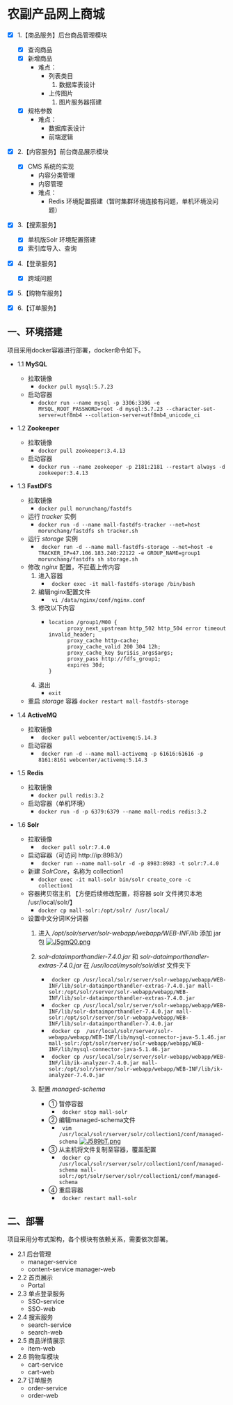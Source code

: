 # 农副产品网上商城
- [x] 1.【商品服务】后台商品管理模块
  - [x] 查询商品
  - [x] 新增商品
    * 难点：  
      * 列表类目  
        1. 数据库表设计  
      * 上传图片
        1. 图片服务器搭建
  - [x] 规格参数
      * 难点：
        * 数据库表设计
        * 前端逻辑
- [x] 2.【内容服务】前台商品展示模块
  - [x] CMS 系统的实现
    - 内容分类管理
    - 内容管理
    - 难点：
      - Redis 环境配置搭建（暂时集群环境连接有问题，单机环境没问题）
- [x] 3.【搜索服务】
  - [x] 单机版Solr 环境配置搭建
  - [x] 索引库导入、查询
- [x] 4.【登录服务】
  - [x] 跨域问题
- [x] 5.【购物车服务】
- [x] 6.【订单服务】


## 一、环境搭建
项目采用docker容器进行部署，docker命令如下。

- 1.1 **MySQL**

  - 拉取镜像 
    - ``` docker pull mysql:5.7.23 ```
  - 启动容器 
    - ``` docker run --name mysql -p 3306:3306 -e MYSQL_ROOT_PASSWORD=root -d mysql:5.7.23 --character-set-server=utf8mb4 --collation-server=utf8mb4_unicode_ci ```
                                                                     
- 1.2 **Zookeeper**
 
  - 拉取镜像 
    - ``` docker pull zookeeper:3.4.13 ```
  - 启动容器 
	- ``` docker run --name zookeeper -p 2181:2181 --restart always -d zookeeper:3.4.13 ```
                                                                     
- 1.3 **FastDFS**

	- 拉取镜像 
        - ``` docker pull morunchang/fastdfs ```
	- 运行 *tracker* 实例 
	    - ``` docker run -d --name mall-fastdfs-tracker --net=host morunchang/fastdfs sh tracker.sh ```
	- 运行 *storage* 实例 
	    - ``` docker run -d --name mall-fastdfs-storage --net=host -e TRACKER_IP=47.106.183.240:22122 -e GROUP_NAME=group1 morunchang/fastdfs sh storage.sh```
	- 修改 *nginx* 配置，不拦截上传内容
		1. 进入容器 
		    - ``` docker exec -it mall-fastdfs-storage /bin/bash```
		2. 编辑nginx配置文件 
		    - ``` vi /data/nginx/conf/nginx.conf```
		3. 修改以下内容 
            - ```
              location /group1/M00 { 
                    proxy_next_upstream http_502 http_504 error timeout invalid_header;
                    proxy_cache http-cache;
                    proxy_cache_valid 200 304 12h;
                    proxy_cache_key $uri$is_args$args;
                    proxy_pass http://fdfs_group1;
                    expires 30d; 
              } 
		4. 退出 
		    - ```exit```
    - 重启 *storage* 容器 
    ``` docker restart mall-fastdfs-storage ```  
                                        
- 1.4 **ActiveMQ**

	- 拉取镜像 
	    - ``` docker pull webcenter/activemq:5.14.3```
	- 启动容器 
	    - ``` docker run -d --name mall-activemq -p 61616:61616 -p 8161:8161 webcenter/activemq:5.14.3```
                                                                    
- 1.5 **Redis**
	- 拉取镜像
        - ```docker pull redis:3.2```
	- 启动容器（单机环境）
	    - ```docker run -d -p 6379:6379 --name mall-redis redis:3.2```
                                                                     
- 1.6 **Solr**

    - 拉取镜像 
        - ``` docker pull solr:7.4.0```
	- 启动容器（可访问 http://ip:8983/）
	    - ``` docker run --name mall-solr -d -p 8983:8983 -t solr:7.4.0```
	- 新建 *SolrCore*，名称为 collection1 
	    - ```docker exec -it mall-solr bin/solr create_core -c collection1```
	- 容器拷贝宿主机 【方便后续修改配置，将容器 solr 文件拷贝本地 /usr/local/solr/】
		- ```docker cp mall-solr:/opt/solr/ /usr/local/ ```                   
	- 设置中文分词IK分词器
		1. 进入 */opt/solr/server/solr-webapp/webapp/WEB-INF/lib* 添加 jar 包
[![J5gmQ0.png](https://s1.ax1x.com/2020/04/28/J5gmQ0.png)](https://imgchr.com/i/J5gmQ0)
		2. *solr-dataimporthandler-7.4.0.jar* 和 *solr-dataimporthandler-extras-7.4.0.jar* 在 */usr/local/mysolr/solr/dist* 文件夹下
            - ``` docker cp /usr/local/solr/server/solr-webapp/webapp/WEB-INF/lib/solr-dataimporthandler-extras-7.4.0.jar mall-solr:/opt/solr/server/solr-webapp/webapp/WEB-INF/lib/solr-dataimporthandler-extras-7.4.0.jar```
            - ``` docker cp /usr/local/solr/server/solr-webapp/webapp/WEB-INF/lib/solr-dataimporthandler-7.4.0.jar mall-solr:/opt/solr/server/solr-webapp/webapp/WEB-INF/lib/solr-dataimporthandler-7.4.0.jar```
            - ``` docker cp  /usr/local/solr/server/solr-webapp/webapp/WEB-INF/lib/mysql-connector-java-5.1.46.jar  mall-solr:/opt/solr/server/solr-webapp/webapp/WEB-INF/lib/mysql-connector-java-5.1.46.jar```
            - ``` docker cp /usr/local/solr/server/solr-webapp/webapp/WEB-INF/lib/ik-analyzer-7.4.0.jar mall-solr:/opt/solr/server/solr-webapp/webapp/WEB-INF/lib/ik-analyzer-7.4.0.jar```
		
		3. 配置 *managed-schema*
			- ① 暂停容器
                - ``` docker stop mall-solr```
			- ② 编辑managed-schema文件
                - ``` vim /usr/local/solr/server/solr/collection1/conf/managed-schema```
[![J589bT.png](https://s1.ax1x.com/2020/04/28/J589bT.png)](https://imgchr.com/i/J589bT)
			- ③ 从主机将文件复制至容器，覆盖配置
                - ``` docker cp /usr/local/solr/server/solr/collection1/conf/managed-schema mall-solr:/opt/solr/server/solr/collection1/conf/managed-schema```
			- ④ 重启容器
                - ``` docker restart mall-solr```

 
## 二、部署
项目采用分布式架构，各个模块有依赖关系，需要依次部署。

- 2.1 后台管理
	- manager-service
	- content-service
manager-web
- 2.2 首页展示
	- Portal
- 2.3 单点登录服务
	- SSO-service
	- SSO-web
- 2.4 搜索服务
	- search-service
	- search-web
- 2.5 商品详情展示
	- item-web
- 2.6 购物车模块
	- cart-service
	- cart-web
- 2.7 订单服务
	- order-service
	- order-web

